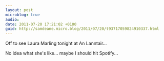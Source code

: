 ```yaml
---
layout: post
microblog: true
audio: 
date: 2011-07-20 17:21:02 +0100
guid: http://samdeane.micro.blog/2011/07/20/t93717059824910337.html
---
```

Off to see Laura Marling tonight at An Lanntair…

No idea what she's like… maybe I should hit Spotify...
